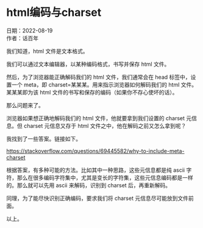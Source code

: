 # html编码与charset

日期：2022-08-19  
作者：话百年  

我们知道，html 文件是文本格式。

我们可以通过文本编辑器，以某种编码格式，书写并保存 html 文件。
  
然后，为了浏览器能正确解码我们的 html 文件，我们通常会在 head 标签中，设置一个 meta，即 charset=某某某。用来指示浏览器如何解码我们的 html 文件。  某某某即为该 html 文件的书写和保存的编码（如果你不存心使坏的话）。

那么问题来了。

浏览器如果想正确地解码我们的 html 文件，他就要拿到我们设置的 charset 元信息。但 charset 元信息又存于 html 文件之中，他在解码之前又怎么拿到呢？

我找到了一些答案。链接如下。

https://stackoverflow.com/questions/69445582/why-to-include-meta-charset

根据答案，有多种可能的方法。比如其中一种思路，这些元信息都是纯 ascii 字符，那么在很多编码字符集中，尤其是变长的字符集，这些元信息编码都是一样的。那么就可以先用 ascii 来解码，识别到 charset 后，再重新解码。

同理，为了能尽快识别正确编码，要求我们将 charset 元信息尽可能放到文件前面。

以上。